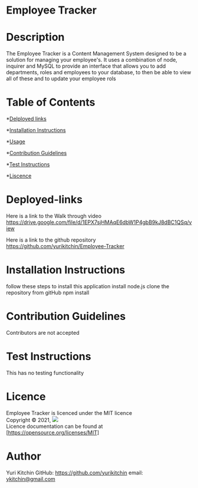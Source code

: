 # Employee Tracker

  # Description<br>
  The Employee Tracker is a Content Management System designed to be a solution for managing your employee's. It uses a combination of node, inquirer and MySQL to provide an interface that allows you to add departments, roles and employees to your database, to then be able to view all of these and to update your employee rols

  # Table of Contents

  *[Delployed links](#Deployed-links)

  *[Installation Instructions](#installation)

  *[Usage](#usage)

  *[Contribution Guidelines](#Contribution)

  *[Test Instructions](#Test)

  *[Liscence](#Liscence)
   

  # Deployed-links<br>
  Here is a link to the Walk through video https://drive.google.com/file/d/1EPX7sjHMAqE6dbW1P4gbB9kJ8dBC1QSq/view
  
  Here is a link to the github repository https://github.com/yurikitchin/Employee-Tracker

  # Installation Instructions<br>
  follow these steps to install this application 
  install node.js
  clone the repository from gitHub
  npm install
  
  # Contribution Guidelines<br>
  Contributors are not accepted

  # Test Instructions<br>
  This has no testing functionality

  # Licence
  Employee Tracker is licenced under the MIT licence<br>
  Copyright © 2021,
  ![](https://img.shields.io/badge/License-MIT-yellow)<br>
  Licence documentation can be found at [https://opensource.org/licenses/MIT]
  # Author
 Yuri Kitchin
 GitHub: https://github.com/yurikitchin
 email: ykitchin@gmail.com
